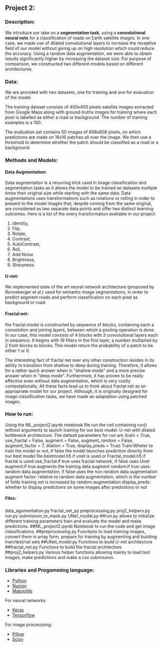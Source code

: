 ## Project 2:

### Description:
We introduce our take on a **segmentation task**, using a **convolutional neural nets** for a classification of roads on Earth satellite images. In one case, we made use of dilated convolutional layers to increase the receptive field of our model without giving up on high resolution which could reduce the accuracy. Using a random data augmentation, we were able to obtain results significantly higher by increasing the dataset size. For purpose of comparison, we constructed two different models based on different architectures.

### Data:
We are provided with two datasets, one for training and one for evaluation of the model.

The training dataset consists of 400x400 pixels satellite images extracted from Google Maps along with ground-truths images for training where each pixel is labelled as either a road or background. The number of training examples is a 100. 

The evaluation set contains 50 images of 608x608 pixels, on which predictions are made on 16x16 patches all over the image. We then use a threshold to determine whether the patch should be classified as a road or a background.

### Methods and Models:

#### Data Augmentation:
Data augmentation is a recurring trick used in image classification and segmentation tasks as it allows the model to be trained on datasets multiple times their original size while starting with the same data. Data augmentations uses transformations such as rotations or rolling in order to present to the model images that, despite coming from the same original, are considered as two separate data points and offer two distinct learning outcomes. Here is a list of the every transformation available in our project:

<ol>
  <li>Identity,</li>
  <li>Flip,</li>
  <li>Rotate,</li>
  <li>Contrast,</li>
  <li>AutoContrast,</li>
  <li>Roll,</li>
  <li>Add Noise</li>
  <li>Brightness,</li>
  <li>Sharpness.</li>
</ol>


#### U-net:
We implemented state of the art neural network architecture (proposed by Ronneberger et al.) used for semantic image segmentations, in order to predict segment roads and perform classificaiton on each pixel as background or road.


#### Fractal net:
the fractal model is constructed by sequence of blocks, containing each a convolution and joining layers, between which a pooling operation is done. In our case, this model consists of 4 blocks with 3 convolutional layers each in sequence. It begins with 16 filters in the first layer, a number multiplied by 2 from blocks to blocks. This model return the probability of a patch to be either 1 or 0.

The interesting fact of fractal net over any other construction resides in its ability to transition from shallow to deep during training. Therefore, it allows for a rather quick answer when in "shallow mode" and a more precise answer when in "deep mode". Furthermore, it has proven to be really effective even without data augmentation, which is very costly computationally. All these facts lead us to think about fractal net as an appropriate model for our project. Although, it is originally designed for image classification tasks, we have made an adaptation using patched images.


### How to run:
Using the ML_project2.ipynb notebook file run the cell containing run() without arguments to launch training for our best model: U-net with dilated bottleneck architecture.
The default parameters for run are (train = True, use_fractal = False, augment = False, augment_random = False, augment_factor = 7, dilation = True, display_preds = True)
Train:Wheter to train the model or not, if false the model launches prediction directly from our best model file bestmodel.h5 if unet is used or Fractal_model.h5 if fractal is used
use_fractal:if true uses fractal network, if false uses Unet
augment:if true augments the training data
augment random:if true uses random data augmentation, if false uses the non random data augmentation
augment factor: relative to random data augmentation, which is the number of folds training set is increased by random augmentation
display_preds: whether to display predictions on some images after predictions or not

##### Files:
data_agumentation.py fractal_net_py preprocessing.py proj2_helpers.py run.py submissoin_to_mask.py UNet_model.py
##run.py
allows to initialize different training parameters train and evaluate the model and make predictions.
##ML_project2.ipynb
Notebook to run the code and get image classifications.
##preprocessing.py
Functions to load training images, convert them in array form, prepare for training by augmenting and building train/test/val sets
##UNet_model.py
Functions to build U-net architecture
##fractal_net.py
Functions to build the fractal architecture 
##proj2_helpers.py
Various helper functions allowing  mainly to load test images, make predictions and make a csv submission.



### Libraries and Progamming language:
- [Python](https://www.python.org)
- [Numpy](https://numpy.org)
- [Matplotlib](https://matplotlib.org)

For neural networks:
- [Keras](https://keras.io)
- [Tensorflow](https://www.tensorflow.org/?hl=fr)

For image processsing:
- [Pillow](https://pillow.readthedocs.io/en/stable/)
- [Scipy](https://www.scipy.org)
